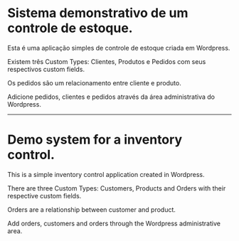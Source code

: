# Sistema demonstrativo de um controle de estoque.

Esta é uma aplicação simples de controle de estoque criada em Wordpress.

Existem três Custom Types: Clientes, Produtos e Pedidos com seus respectivos custom fields.

Os pedidos são um relacionamento entre cliente e produto.

Adicione pedidos, clientes e pedidos através da área administrativa do Wordpress.

_____

# Demo system for a inventory control.

This is a simple inventory control application created in Wordpress.

There are three Custom Types: Customers, Products and Orders with their respective custom fields.

Orders are a relationship between customer and product.

Add orders, customers and orders through the Wordpress administrative area.


